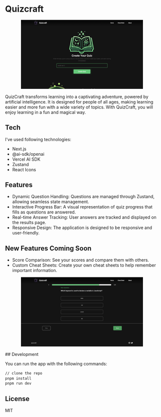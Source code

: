# Quizcraft
<p align="center">
  <img width="400" src="unnamed.png" />
</p>


QuizCraft transforms learning into a captivating adventure, powered by artificial intelligence. It is designed for people of all ages, making learning easier and more fun with a wide variety of topics. With QuizCraft, you will enjoy learning in a fun and magical way.


## Tech

I've used following technologies:

- Next.js
- @ai-sdk/openai
- Vercel AI SDK
- Zustand
- React Icons

## Features

- Dynamic Question Handling: Questions are managed through Zustand, allowing seamless state management.
- Interactive Progress Bar: A visual representation of quiz progress that fills as questions are answered.
- Real-time Answer Tracking: User answers are tracked and displayed on the results page.
- Responsive Design: The application is designed to be responsive and user-friendly.

## New Features Coming Soon

- Score Comparison: See your scores and compare them with others.
- Custom Cheat Sheets: Create your own cheat sheets to help remember important information.

<p align="center">
  <img width="400" src="unnamed2.png" />
</p>
## Development

You can run the app with the following commands:
```bash
// clone the repo
pnpm install
pnpm run dev
```

## License

MIT